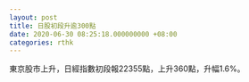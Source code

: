 ```yaml
---
layout: post
title: 日股初段升逾300點
date: 2020-06-30 08:25:18.000000000 +08:00
categories: rthk
---
```


東京股市上升，日經指數初段報22355點，上升360點，升幅1.6%。
